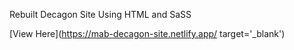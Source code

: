 Rebuilt Decagon Site Using HTML and SaSS

[View Here](https://mab-decagon-site.netlify.app/ target='_blank')
